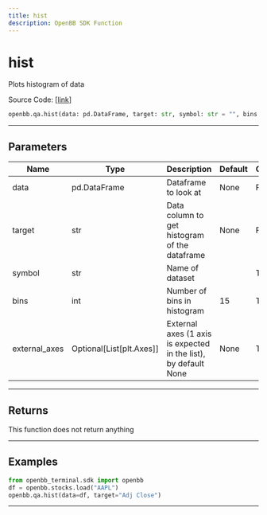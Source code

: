 ```yaml
---
title: hist
description: OpenBB SDK Function
---
```


# hist

Plots histogram of data

Source Code: [[link](https://github.com/OpenBB-finance/OpenBBTerminal/tree/main/openbb_terminal/common/quantitative_analysis/qa_view.py#L82)]

```python
openbb.qa.hist(data: pd.DataFrame, target: str, symbol: str = "", bins: int = 15, external_axes: Optional[List[matplotlib.axes._axes.Axes]] = None)
```

---

## Parameters

| Name | Type | Description | Default | Optional |
| ---- | ---- | ----------- | ------- | -------- |
| data | pd.DataFrame | Dataframe to look at | None | False |
| target | str | Data column to get histogram of the dataframe | None | False |
| symbol | str | Name of dataset |  | True |
| bins | int | Number of bins in histogram | 15 | True |
| external_axes | Optional[List[plt.Axes]] | External axes (1 axis is expected in the list), by default None | None | True |


---

## Returns

This function does not return anything

---

## Examples

```python
from openbb_terminal.sdk import openbb
df = openbb.stocks.load("AAPL")
openbb.qa.hist(data=df, target="Adj Close")
```

---

